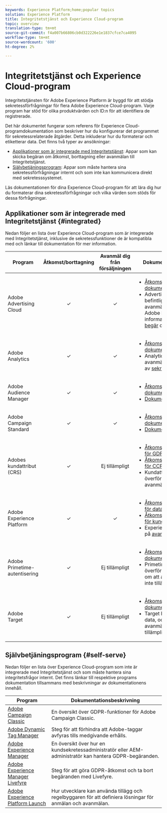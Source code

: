 ```yaml
---
keywords: Experience Platform;home;popular topics
solution: Experience Platform
title: Integritetstjänst och Experience Cloud-program
topic: overview
translation-type: tm+mt
source-git-commit: f4a007b66806cb0d322226e1e1837cfce7ca4095
workflow-type: tm+mt
source-wordcount: '600'
ht-degree: 2%

---
```



# Integritetstjänst och Experience Cloud-program

Integritetstjänsten för Adobe Experience Platform är byggd för att stödja sekretessförfrågningar för flera Adobe Experience Cloud-program. Varje program har stöd för olika produktvärden och ID:n för att identifiera de registrerade.

Det här dokumentet fungerar som referens för Experience Cloud-programdokumentation som beskriver hur du konfigurerar det programmet för sekretessrelaterade åtgärder. Detta inkluderar hur du formaterar och etiketterar data. Det finns två typer av ansökningar:

* [Applikationer som är integrerade med Integritetstjänst](#integrated): Appar som kan skicka begäran om åtkomst, borttagning eller avanmälan till Integritetstjänst.
* [Självbetjäningsprogram](#self-serve): Appar som måste hantera sina sekretessförfrågningar internt och som inte kan kommunicera direkt med sekretesssystemet.

Läs dokumentationen för dina Experience Cloud-program för att lära dig hur du formaterar dina sekretessförfrågningar och vilka värden som stöds för dessa förfrågningar.

## Applikationer som är integrerade med Integritetstjänst {#integrated}

Nedan följer en lista över Experience Cloud-program som är integrerade med Integritetstjänst, inklusive de sekretessfunktioner de är kompatibla med och länkar till dokumentation för mer information.

| Program | Åtkomst/borttagning | Avanmäl dig från försäljningen | Dokumentation och överväganden |
--- | :---: | :---: | ---
| Adobe Advertising Cloud | ✓ | ✓ | <ul><li>[Åtkomst/borttagning av dokumentation](https://docs.adobe.com/content/help/en/advertising-cloud/all/privacy/ad-cloud-gdpr.html) </li><li>Advertising Cloud utnyttjar de befintliga globala avanmälningsfunktionerna från Adobe Privacy Center. Mer information finns i guiden [om hur du begär](https://docs.adobe.com/content/help/en/audience-manager/user-guide/overview/data-privacy/data-privacy-requests.html#opt-out-requests) datasekretess.</li></ul> |
| Adobe Analytics | ✓ | ✓ | <ul><li>[Åtkomst/borttagning av dokumentation](https://docs.adobe.com/content/help/en/analytics/admin/data-governance/an-gdpr-overview.html)</li><li>Analytics hanterar avanmälningsbegäranden med hjälp av [sekretessrapporteringsvariabler](https://docs.adobe.com/content/help/en/analytics/admin/data-governance/consent-variables.html)</li></ul> |
| Adobe Audience Manager | ✓ | ✓ | <ul><li>[Åtkomst/borttagning av dokumentation](https://docs.adobe.com/content/help/en/audience-manager/user-guide/overview/data-privacy/data-privacy-requests.html)</li><li>[Dokumentation om avanmälan](https://docs.adobe.com/content/help/en/audience-manager/user-guide/features/declared-ids.html)</li></ul> |
| Adobe Campaign Standard | ✓ | ✓ | <ul><li>[Åtkomst/borttagning av dokumentation](https://docs.campaign.adobe.com/doc/standard/getting_started/en/ACS_GDPR.html)</li><li>[Dokumentation om avanmälan](../segmentation/honoring-opt-outs.md)</li></ul> |
| Adobes kundattribut (CRS) | ✓ | Ej tillämpligt | <ul><li>[Åtkomst/radering av dokumentation för GDPR](https://docs.adobe.com/content/help/en/core-services/interface/customer-attributes/gdpr.html)</li><li>[Åtkomst-/borttagningsdokumentation för CCPA](https://docs.adobe.com/content/help/en/core-services/interface/customer-attributes/ccpa.html)</li><li>Kundattribut har inte möjlighet att överföra data, och därför kan du inte avanmäla dig från försäljning.</li></ul> |
| Adobe Experience Platform | ✓ | ✓ | <ul><li>[Åtkomst/borttagningsdokumentation för datasjön](../catalog/privacy.md)</li><li>[Åtkomst/radering av dokumentation för kundprofil i realtid](../profile/privacy.md)</li><li>Experience Platform uppfyller kraven på [avanmälan för målgruppssegment](../segmentation/honoring-opt-outs.md).</li></ul> |
| Adobe Primetime-autentisering | ✓ | Ej tillämpligt | <ul><li>[Åtkomst/borttagning av dokumentation](http://tve.helpdocsonline.com/how-to-make-a-privacy-request)</li><li>Primetime har inte möjlighet att överföra data, och därför är begäran om att avanmäla sig från försäljning inte tillämplig.</li></ul> |
| Adobe Target | ✓ | Ej tillämpligt | <ul><li>[Åtkomst/borttagning av dokumentation](https://docs.adobe.com/content/help/en/target/using/implement-target/before-implement/privacy/cmp-privacy-and-general-data-protection-regulation.html)</li><li>Target har inte möjlighet att överföra data, och därför är begäran om avanmälan från försäljning inte tillämplig.</li></ul> |


## Självbetjäningsprogram {#self-serve}

Nedan följer en lista över Experience Cloud-program som inte är integrerade med Integritetstjänst och som måste hantera sina integritetsfrågor internt. Det finns länkar till respektive programs dokumentation tillsammans med beskrivningar av dokumentationens innehåll.

| Program | Dokumentationsbeskrivning |
| ------- | ----------- |
| [Adobe Campaign Classic](https://docs.campaign.adobe.com/doc/AC/getting_started/EN/ACC_GDPR.html) | En översikt över GDPR-funktioner för Adobe Campaign Classic. |
| [Adobe Dynamic Tag Manager](https://docs.adobe.com/content/help/en/dtm/using/tools/opt-in.html) | Steg för att förhindra att Adobe-taggar avfyras tills medgivande erhålls. |
| [Adobe Experience Manager](https://helpx.adobe.com/experience-manager/6-4/managing/using/gdpr-compliance.html) | En översikt över hur en kundsekretessadministratör eller AEM-administratör kan hantera GDPR-begäranden. |
| [Adobe Experience Manager Livefyre](https://docs.adobe.com/content/help/en/livefyre/using/settings-other/privacy-requests/c-gdpr-compliance.html) | Steg för att göra GDPR-åtkomst och ta bort begäranden med Livefyre. |
| [Adobe Experience Platform Launch](https://docs.adobelaunch.com/client-side-information/deploy-javascript-tags-to-opt-in-to-launch) | Hur utvecklare kan använda tillägg och regelbyggaren för att definiera lösningar för anmälan och avanmälan. |
